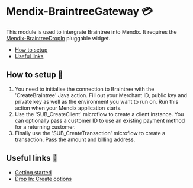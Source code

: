 # Mendix-BraintreeGateway 💳
This module is used to intergrate Braintree into Mendix. It requires the [Mendix-BraintreeDropIn](https://github.com/shelterbox/Mendix-BraintreeDropIn) pluggable widget.

 - [How to setup](#how-to-setup-)
 - [Useful links](#useful-links-)

## How to setup 🔧
1. You need to initialise the connection to Braintree with the 'CreateBraintree' Java action. Fill out your Merchant ID, public key and private key as well as the environment you want to run on. Run this action when your Mendix application starts.
2. Use the 'SUB_CreateClient' microflow to create a client instance. You can optionally pass a customer ID to use an existing payment method for a returning customer.
3. Finally use the 'SUB_CreateTransaction' microflow to create a transaction. Pass the amount and billing address.

## Useful links 🔗
 - [Getting started](https://developers.braintreepayments.com/start/overview)
 - [Drop In: Create options](https://braintree.github.io/braintree-web-drop-in/docs/current/module-braintree-web-drop-in.html#.create)
